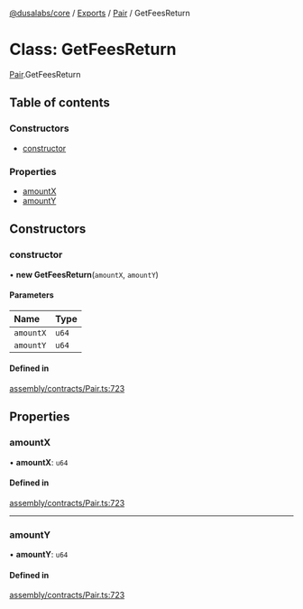 [@dusalabs/core](../README.md) / [Exports](../modules.md) / [Pair](../modules/Pair.md) / GetFeesReturn

# Class: GetFeesReturn

[Pair](../modules/Pair.md).GetFeesReturn

## Table of contents

### Constructors

- [constructor](Pair.GetFeesReturn.md#constructor)

### Properties

- [amountX](Pair.GetFeesReturn.md#amountx)
- [amountY](Pair.GetFeesReturn.md#amounty)

## Constructors

### constructor

• **new GetFeesReturn**(`amountX`, `amountY`)

#### Parameters

| Name | Type |
| :------ | :------ |
| `amountX` | `u64` |
| `amountY` | `u64` |

#### Defined in

[assembly/contracts/Pair.ts:723](https://github.com/dusaprotocol/v2.1/blob/b07cbb8/assembly/contracts/Pair.ts#L723)

## Properties

### amountX

• **amountX**: `u64`

#### Defined in

[assembly/contracts/Pair.ts:723](https://github.com/dusaprotocol/v2.1/blob/b07cbb8/assembly/contracts/Pair.ts#L723)

___

### amountY

• **amountY**: `u64`

#### Defined in

[assembly/contracts/Pair.ts:723](https://github.com/dusaprotocol/v2.1/blob/b07cbb8/assembly/contracts/Pair.ts#L723)
